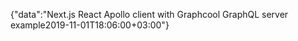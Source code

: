 {"data":"Next.js React Apollo client with Graphcool GraphQL server example2019-11-01T18:06:00+03:00"}

